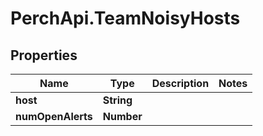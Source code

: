 # PerchApi.TeamNoisyHosts

## Properties
Name | Type | Description | Notes
------------ | ------------- | ------------- | -------------
**host** | **String** |  | 
**numOpenAlerts** | **Number** |  | 


